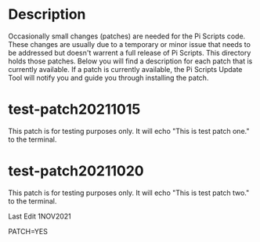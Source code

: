 # Description
Occasionally small changes (patches) are needed for the Pi Scripts code. These changes are usually due to a temporary or minor issue that needs to be addressed but doesn't warrent a full release of Pi Scripts. This directory holds those patches. Below you will find a description for each patch that is currently available. If a patch is currently available, the Pi Scripts Update Tool will notify you and guide you through installing the patch.



# test-patch20211015
This patch is for testing purposes only. It will echo "This is test patch one." to the terminal. 

# test-patch20211020
This patch is for testing purposes only. It will echo "This is test patch two." to the terminal. 

Last Edit 1NOV2021

PATCH=YES

